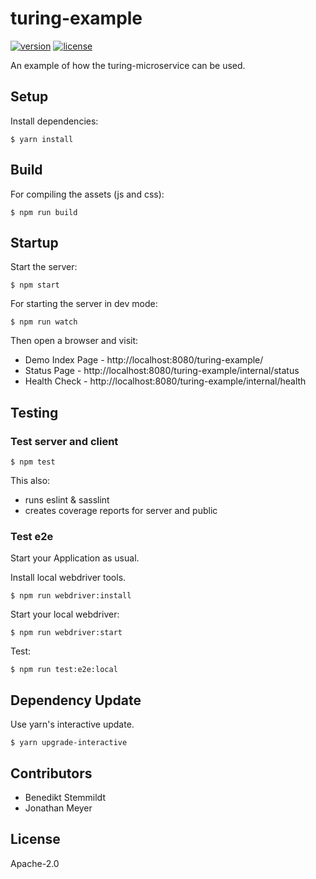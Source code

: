 # turing-example

[![version](https://img.shields.io/npm/v/turing-example.svg)](https://www.npmjs.com/package/turing-example) [![license](https://img.shields.io/npm/l/turing-example.svg)](./LICENSE)

An example of how the turing-microservice can be used.

## Setup

Install dependencies:

    $ yarn install

## Build

For compiling the assets (js and css):

    $ npm run build

## Startup

Start the server:

    $ npm start

For starting the server in dev mode:

    $ npm run watch

Then open a browser and visit:

* Demo Index Page - http://localhost:8080/turing-example/
* Status Page - http://localhost:8080/turing-example/internal/status
* Health Check - http://localhost:8080/turing-example/internal/health
    
## Testing

### Test server and client

    $ npm test

This also:

* runs eslint & sasslint
* creates coverage reports for server and public

### Test e2e

Start your Application as usual.

Install local webdriver tools.

    $ npm run webdriver:install

Start your local webdriver:

    $ npm run webdriver:start

Test:

    $ npm run test:e2e:local

## Dependency Update

Use yarn's interactive update.

    $ yarn upgrade-interactive

## Contributors

- Benedikt Stemmildt
- Jonathan Meyer

## License

Apache-2.0
